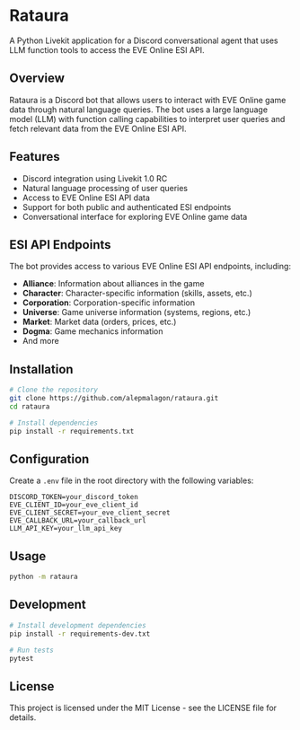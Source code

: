 # Rataura

A Python Livekit application for a Discord conversational agent that uses LLM function tools to access the EVE Online ESI API.

## Overview

Rataura is a Discord bot that allows users to interact with EVE Online game data through natural language queries. The bot uses a large language model (LLM) with function calling capabilities to interpret user queries and fetch relevant data from the EVE Online ESI API.

## Features

- Discord integration using Livekit 1.0 RC
- Natural language processing of user queries
- Access to EVE Online ESI API data
- Support for both public and authenticated ESI endpoints
- Conversational interface for exploring EVE Online game data

## ESI API Endpoints

The bot provides access to various EVE Online ESI API endpoints, including:

- **Alliance**: Information about alliances in the game
- **Character**: Character-specific information (skills, assets, etc.)
- **Corporation**: Corporation-specific information
- **Universe**: Game universe information (systems, regions, etc.)
- **Market**: Market data (orders, prices, etc.)
- **Dogma**: Game mechanics information
- And more

## Installation

```bash
# Clone the repository
git clone https://github.com/alepmalagon/rataura.git
cd rataura

# Install dependencies
pip install -r requirements.txt
```

## Configuration

Create a `.env` file in the root directory with the following variables:

```
DISCORD_TOKEN=your_discord_token
EVE_CLIENT_ID=your_eve_client_id
EVE_CLIENT_SECRET=your_eve_client_secret
EVE_CALLBACK_URL=your_callback_url
LLM_API_KEY=your_llm_api_key
```

## Usage

```bash
python -m rataura
```

## Development

```bash
# Install development dependencies
pip install -r requirements-dev.txt

# Run tests
pytest
```

## License

This project is licensed under the MIT License - see the LICENSE file for details.
